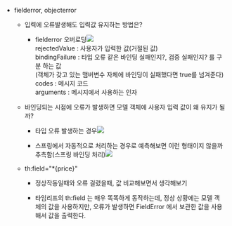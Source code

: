 -   fielderror, objecterror  
    
    -   입력에 오류발생해도 입력값 유지하는 방법은?  
        -   fielderror 오버로딩![](https://api.transno.com/v3/document_image/1fc5f694-0a00-4206-9f41-94a8b8d039a3-10826299.jpg)  
            rejectedValue : 사용자가 입력한 값(거절된 값)  
            bindingFailure : 타입 오류 같은 바인딩 실패인지?, 검증 실패인지? 를 구분 하는 값  
            (객체가 갖고 있는 맴버변수 자체에 바인딩이 실패했다면 true를 넘겨준다)  
            codes : 메시지 코드  
            arguments : 메시지에서 사용하는 인자
    
    -   바인딩되는 시점에 오류가 발생하면 모델 객체에 사용자 입력 값이 왜 유지가 될까?  
        
        -   타입 오류 발생하는 경우![](https://api.transno.com/v3/document_image/3be85a38-73cb-4496-8ecf-991ab91635a0-10826299.jpg)  
            
        
        -   스프링에서 자동적으로 처리하는 경우로 예측해보면 이런 형태이지 않을까 추측함(스프링 바인딩 처리)![](https://api.transno.com/v3/document_image/7760735b-bc7d-4df2-b078-626ec62f61a1-10826299.jpg)  
            
    
    -   th:field="*{price}"  
        
        -   정상작동일때와 오류 걸렸을때, 값 비교해보면서 생각해보기  
            
        
        -   타임리프의 th:field 는 매우 똑똑하게 동작하는데, 정상 상황에는 모델 객체의 값을 사용하지만, 오류가 발생하면 FieldError 에서 보관한 값을 사용해서 값을 출력한다.